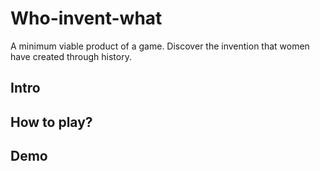 # Who-invent-what
A minimum viable product of a game. Discover the invention that women have created through history.


## Intro

## How to play?

## Demo
